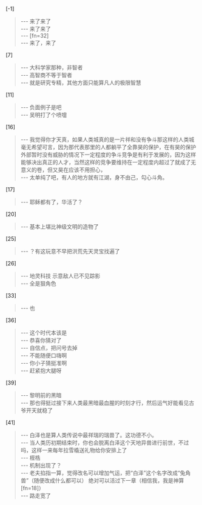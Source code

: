 
[-1] 
>--- 来了来了<br>
>--- 来了来了<br>
>--- [fn=32]<br>
>--- 来了，来了<br>

[7] 
>--- 大科学家那种，非智者<br>
>--- 高智商不等于智者<br>
>--- 就是研究专精，其他方面只能算凡人的极限智慧<br>

[11] 
>--- 负面例子是吧<br>
>--- 吴明打了个喷嚏<br>

[16] 
>--- 我觉得你才天真，如果人类城真的是一片祥和没有争斗那这样的人类城毫无希望可言，因为那代表那里的人都躺平了全靠昊的保护，在有昊的保护外部暂时没有威胁的情况下一定程度的争斗竞争是有利于发展的，因为这样能够决出真正的人才，当然这样的竞争要维持在一定程度内超过了就成了无意义的卷，但又昊在应该不用担心，<br>
>--- 太单纯了吧，有人的地方就有江湖，身不由己，勾心斗角。<br>

[17] 
>--- 耶稣都有了，华活了？<br>

[20] 
>--- 基本上堪比神级文明的造物了<br>

[25] 
>--- ？有这玩意不早把洪荒先天灵宝找遍了<br>

[26] 
>--- 地灵科技 示意敌人已不见踪影<br>
>--- 全是狠角色<br>

[33] 
>--- 也<br>

[36] 
>--- 这个时代本该是<br>
>--- 恭喜你猜对了<br>
>--- 自信点，把问号去掉<br>
>--- 不能随便口嗨啊<br>
>--- 你小子猜挺准啊<br>
>--- 赶紧抱大腿呀<br>

[39] 
>--- 黎明前的黑暗<br>
>--- 那也得挺过接下来人类最黑暗最血腥的时刻才行，然后运气好能看见古爷开天就稳了<br>

[41] 
>--- 白泽也是算人类传说中最祥瑞的瑞兽了。这功德不小。<br>
>--- 当人类历初期结束时，你也会脱离白泽这个天地异兽进行前世，不过吗，这样一来每年拉雪橇送礼物给你安排上了<br>
>--- 桎梏<br>
>--- 机制出现了？<br>
>--- 老夫掐指一算，觉得改名可以增加气运，把“白泽”这个名字改成“兔角兽”（随便改成什么都可以）  绝对可以活过下一章（相信我，我是神算[fn=18]）<br>
>--- 路走宽了<br>
